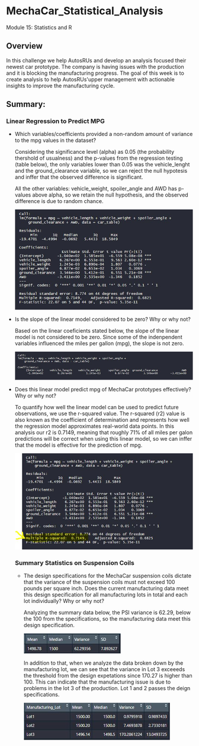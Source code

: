 # MechaCar_Statistical_Analysis
Module 15: Statistics and R

## Overview
In this challenge we help AutosRUs and develop an analysis focused their newest car prototype. The company is having issues with the production and it is blocking the manufacturing progress. 
The goal of this week is to create analysis to help AutosRUs'upper management with actionable insights to improve the manufacturing cycle. 

## Summary:

### Linear Regression to Predict MPG
 
* Which variables/coefficients provided a non-random amount of variance to the mpg values in the dataset?
    
    Considering the significance level (alpha) as 0.05 (the probability thershold of usualness) and the p-values from the regression testing (table below), the only variables lower than 0.05 was the vehicle_lenght and the ground_clearance variable, so we can reject the null hypotesis and inffer that the observed difference is significant.

    All the other variables: vehicle_weight, spoiler_angle and AWD has p-values above alpha, so we retain the null hypothesis, and the observed difference is due to random chance. 

    ![ScreenShot](https://github.com/liviamiyabara/MechaCar_Statistical_Analysis/blob/main/Resources/linear_regression_summary_stats.JPG)

* Is the slope of the linear model considered to be zero? Why or why not?

    Based on the linear coeficients stated below, the slope of the linear model is not considered to be zero. Since some of the indenpendent variables influenced the miles per gallon (mpg), the slope is not zero.

    ![ScreenShot](https://github.com/liviamiyabara/MechaCar_Statistical_Analysis/blob/main/Resources/linear_regression.JPG)

* Does this linear model predict mpg of MechaCar prototypes effectively? Why or why not?

    To quantify how well the linear model can be used to predict future observations, we use the r-squared value. The r-squared (r2) value is also known as the coefficient of determination and represents how well the regression model approximates real-world data points. In this analysis our r2 is 0.7149, meaning that roughly 71% of all miles per galon predictions will be correct when using this linear model, so we can inffer that the model is effective for the prediction of mpg. 

    ![ScreenShot](https://github.com/liviamiyabara/MechaCar_Statistical_Analysis/blob/main/Resources/linear_regression_summary_stats_r2.JPG)

    ### Summary Statistics on Suspension Coils

    * The design specifications for the MechaCar suspension coils dictate that the variance of the suspension coils must not exceed 100 pounds per square inch. Does the current manufacturing data meet this design specification for all manufacturing lots in total and each lot individually? Why or why not?

        Analyzing the summary data below, the PSI variance is 62.29, below the 100 from the specifications, so the manufacturing data meet this design specification.

        ![ScreenShot](https://github.com/liviamiyabara/MechaCar_Statistical_Analysis/blob/main/Resources/total_summary.JPG)

        In addition to that, when we analyze the data broken down by the manufacturing lot, we can see that the variance in Lot 3 exceeeds the threshold from the design expetations since 170.27 is higher than 100. 
        This can indicate that the manufacturing issue is due to problems in the lot 3 of the production. Lot 1 and 2 passes the deign specifications. 

        ![ScreenShot](https://github.com/liviamiyabara/MechaCar_Statistical_Analysis/blob/main/Resources/lot_summary.JPG)
    
